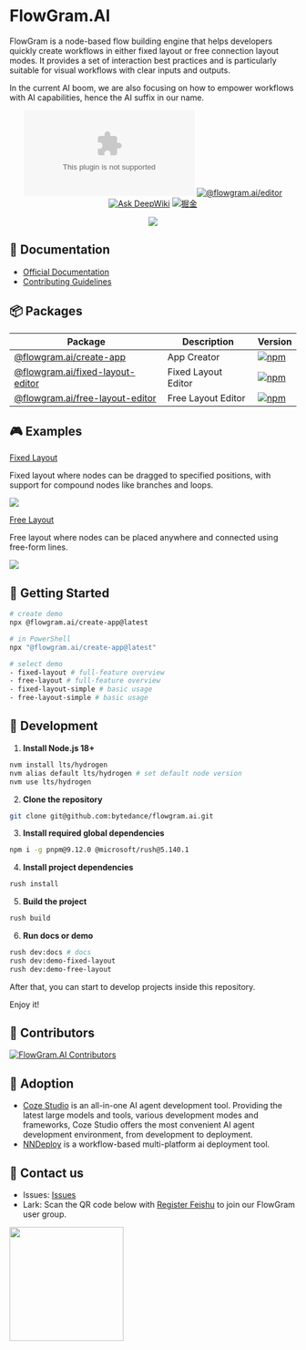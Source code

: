 # FlowGram.AI

FlowGram is a node-based flow building engine that helps developers quickly create workflows in either fixed layout or
free connection layout modes. It provides a set of interaction best practices and is particularly suitable for visual
workflows with clear inputs and outputs.

In the current AI boom, we are also focusing on how to empower workflows with AI capabilities, hence the AI suffix in
our name.

<div align="center">

[![License](https://img.shields.io/github/license/bytedance/flowgram.ai)](https://github.com/bytedance/flowgram.ai/blob/main/LICENSE)
[![@flowgram.ai/editor](https://img.shields.io/npm/dm/%40flowgram.ai%2Fcore
)](https://www.npmjs.com/package/@flowgram.ai/editor)
[![Ask DeepWiki](https://deepwiki.com/badge.svg)](https://deepwiki.com/bytedance/flowgram.ai)
[![掘金](https://img.shields.io/badge/掘金-FFFFFF?logo=juejin&logoColor=%23007FFF)](https://juejin.cn/column/7479814468601315362)


[![](https://trendshift.io/api/badge/repositories/13877)](https://trendshift.io/repositories/13877)

</div>

## 📖 Documentation

- [Official Documentation](https://flowgram.ai/)
- [Contributing Guidelines](https://github.com/bytedance/flowgram.ai/blob/main/CONTRIBUTING.md)

## 📦 Packages

| Package                                                                   | Description         | Version                                                                                                                                     |
|---------------------------------------------------------------------------|---------------------|---------------------------------------------------------------------------------------------------------------------------------------------|
| [@flowgram.ai/create-app](./apps/create-app)                              | App Creator         | [![npm](https://img.shields.io/npm/v/@flowgram.ai/create-app.svg)](https://www.npmjs.com/package/@flowgram.ai/create-app)                   |
| [@flowgram.ai/fixed-layout-editor](./packages/client/fixed-layout-editor) | Fixed Layout Editor | [![npm](https://img.shields.io/npm/v/@flowgram.ai/fixed-layout-editor.svg)](https://www.npmjs.com/package/@flowgram.ai/fixed-layout-editor) |
| [@flowgram.ai/free-layout-editor](./packages/client/free-layout-editor)   | Free Layout Editor  | [![npm](https://img.shields.io/npm/v/@flowgram.ai/free-layout-editor.svg)](https://www.npmjs.com/package/@flowgram.ai/free-layout-editor)   |

## 🎮 Examples

<div>
  <p>
    <a href="https://flowgram.ai/examples/fixed-layout/fixed-feature-overview.html">
        Fixed Layout
    </a>
  </p>
  <p>
    Fixed layout where nodes can be dragged to specified positions, with support for compound nodes like branches and loops.
  </p>
  <p>
    <img src="./apps/docs/src/public/fixed-layout/fixed-layout-demo.gif"/>
  </p>
  </div>
  <div>
  <p>
    <a href="https://flowgram.ai/examples/free-layout/free-feature-overview.html">
      Free Layout
    </a>
  </p>
  <p>
      Free layout where nodes can be placed anywhere and connected using free-form lines.
  </p>
  <p>
    <img src="./apps/docs/src/public/free-layout/free-layout-demo.gif"/>
  </p>
</div>

## 🚀 Getting Started

```sh
# create demo
npx @flowgram.ai/create-app@latest

# in PowerShell
npx "@flowgram.ai/create-app@latest"

# select demo
- fixed-layout # full-feature overview
- free-layout # full-feature overview
- fixed-layout-simple # basic usage
- free-layout-simple # basic usage
```

## 🔨 Development

1. **Install Node.js 18+**

``` bash
nvm install lts/hydrogen
nvm alias default lts/hydrogen # set default node version
nvm use lts/hydrogen
```

2. **Clone the repository**

``` bash
git clone git@github.com:bytedance/flowgram.ai.git
```

3. **Install required global dependencies**

``` bash
npm i -g pnpm@9.12.0 @microsoft/rush@5.140.1
```

4. **Install project dependencies**

``` bash
rush install
```

5. **Build the project**

``` bash
rush build
```

6. **Run docs or demo**

``` bash
rush dev:docs # docs
rush dev:demo-fixed-layout
rush dev:demo-free-layout
```

After that, you can start to develop projects inside this repository.

Enjoy it!

## 🌟 Contributors

[![FlowGram.AI Contributors](https://contrib.rocks/image?repo=bytedance/flowgram.ai)](https://github.com/bytedance/flowgram.ai/graphs/contributors)

## 🌟 Adoption

- [Coze Studio](https://github.com/coze-dev/coze-studio) is an all-in-one AI agent development tool. Providing the latest large models and tools, various development modes and frameworks, Coze Studio offers the most convenient AI agent development environment, from development to deployment.
- [NNDeploy](https://github.com/NNDeploy/nndeploy) is a workflow-based multi-platform ai deployment tool.

## 🌟 Contact us

- Issues: [Issues](https://github.com/bytedance/flowgram.ai/issues)
- Lark: Scan the QR code below with [Register Feishu](https://www.feishu.cn/en/) to join our FlowGram user group.

<img src="./apps/docs/src/public/lark-group.png" width="200"/>
